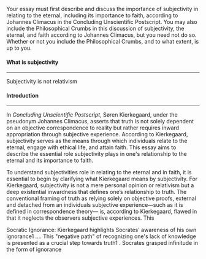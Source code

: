 Your essay must first describe and discuss the importance of subjectivity in relating to the eternal, including its importance to faith, according to Johannes Climacus in the Concluding Unscientific Postscript. You may also include the Philosophical Crumbs in this discussion of subjectivity, the eternal, and faith according to Johannes Climacus, but you need not do so. Whether or not you include the Philosophical Crumbs, and to what extent, is up to you.

#### What is subjectivity 
___
Subjectivity is not relativism 


#### Introduction 
___
In _Concluding Unscientific Postscript_, Søren Kierkegaard,  under the pseudonym Johannes Climacus, asserts that truth is not solely dependent on an objective correspondence to reality but rather requires inward appropriation through subjective experience. According to Kierkegaard, subjectivity serves as the means through which individuals relate to the eternal, engage with ethical life, and attain faith. This essay aims to describe the essential role subjectivity plays in one's relationship to the eternal and its importance to faith. 


To understand subjectivities role in relating to the eternal and in faith, it is essential to begin by clarifying what Kierkegaard means by subjectivity. For Kierkegaard, subjectivity is not a mere personal opinion or relativism but a deep existential inwardness that defines one’s relationship to truth. The conventional framing of truth as relying solely on objective proofs, external and detached from an individuals subjective experience—such as it is defined in correspondence theory— is, according to Kierkegaard, flawed in that it neglects the observers  subjective experiences. This  

Socratic Ignorance: Kierkegaard highlights Socrates' awareness of his own ignorance1 .... This "negative path" of recognizing one's lack of knowledge is presented as a crucial step towards truth1 . Socrates grasped infinitude in the form of ignorance